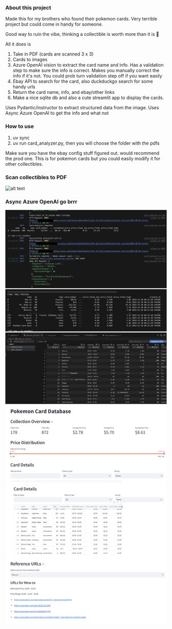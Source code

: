 ### About this project
Made this for my brothers who found their pokemon cards. Very terrible project but could come in handy for someone. 

Good way to ruin the vibe, thinking a collectible is worth more than it is 💯 

All it does is 
1. Take in PDF (cards are scanned 3 x 3)
2. Cards to images
3. Azure OpenAI vision to extract the card name and info. Has a validation step to make sure the info is correct. Makes you manually correct the info if it's not. You could prob turn validation step off if you want easily
4. Ebay API to search for the card, also duckduckgo search for some handy urls 
5. Return the card name, info, and ebay/other links
6. Make a nice sqlite db and also a cute streamlit app to display the cards. 

Uses Pydantic/instructor to extract structured data from the image. Uses Async Azure OpenAI to get the info and what not

### How to use
1. uv sync
2. uv run card_analyzer.py, then you will choose the folder with the pdfs


Make sure you have the ebay config stuff figured out. would recommend the prod one. This is for pokemon cards but you could easily modify it for other collectibles. 

### Scan collectibles to PDF 
![alt text](images/image1.png)

### Async Azure OpenAI go brrr
![alt text](images/image.png)
![alt text](images/image-1.png)
![alt text](images/image2.png)
![alt text](images/image-2.png)
![alt text](images/image-3.png)
![alt text](images/image-4.png)
